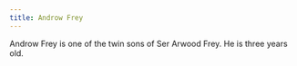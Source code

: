 ```yaml
---
title: Androw Frey
---
```


Androw Frey is one of the twin sons of Ser Arwood Frey. He is three years old.



